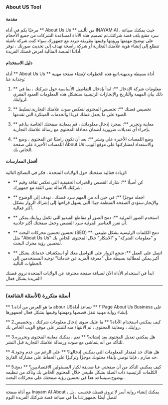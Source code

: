 ### About US Tool

#### مقدمة
مرحبًا بكم في أداة ** About Us Us ** من تأليف INAYAM AI ، حيث يمكنك صياغة سرد مقنع يلف قصة شركتك.تم تصميم هذه الأداة لمساعدة الشركات من جميع الأحجام على توضيح مهمتها ورؤيتها وقيمها بطريقة تتردد مع جمهورك.سواء كنت شركة ناشئة تتطلع إلى إنشاء هوية علامتك التجارية أو شركة راسخة تهدف إلى تحديث صورتك ، توفر أدائنا المنصة المثالية لعرض قصتك الفريدة.

#### دليل الاستخدام
أداة ** About Us Us ** أداة بسيطة وبديهية.اتبع هذه الخطوات لإنشاء صفحة مهنية وجذابة عنا:

1. ** معلومات شركة الإدخال **: ابدأ بإدخال التفاصيل الأساسية حول شركتك ، بما في ذلك بيان المهمة والتاريخ والإنجازات الرئيسية.ستشكل هذه المعلومات العمود الفقري لروايتك.

2. ** تخصيص قصتك **: تخصيص المحتوى لتعكس صوت علامتك التجارية.تسليط الضوء على ما يجعل عملك فريدًا والخدمات المبتكرة التي تقدمها.

3. ** معاينة وتحرير **: بمجرد إدخال معلوماتك ، قم بمعاينة صفحتك الخاصة بنا.قم بإجراء أي تعديلات ضرورية لضمان محاذاة المحتوى مع رسالة علامتك التجارية.

4. ** وضع اللمسات الأخيرة على ونشر **: بعد أن تكون راضيًا عن المحتوى ، وضع اللمسات الأخيرة على صفحة About Us والاستعداد لمشاركتها على موقع الويب الخاص بك.

#### أفضل الممارسات
لزيادة فعالية صفحتك حول الولايات المتحدة ، فكر في النصائح التالية:

- ** كن أصيلًا **: شارك القصص والخبرات الحقيقية التي تعكس ثقافة وقيم شركتك.الأصالة تبني الثقة مع جمهورك.

- ** اجعله موجزًا ​​**: في حين أنه من المهم سرد قصتك ، تهدف إلى الوضوح والإيجاز.ستؤدي الصفحة المنظمة جيدًا التي يسهل قراءتها إلى إشراك الزوار بشكل أكثر فعالية.

- ** استخدم الصور المرئية **: دمج الصور أو مقاطع الفيديو التي تكمل روايتك.يمكن أن تعزز العناصر المرئية سرد القصص وجعل صفحتك أكثر جاذبية.

- ** تحسين تحسين محركات البحث (SEO) **: دمج الكلمات الرئيسية بشكل طبيعي مثل "About Us Us" و "معلومات الشركة" و "الابتكار" خلال المحتوى الخاص بك لتحسين رؤية محرك البحث.

- ** اتصل على العمل **: شجع الزوار على التواصل معك أو استكشاف خدماتك بشكل أكبر.يمكن لمطالبة بسيطة مثل "معرفة المزيد عن خدماتنا" توجيه المستخدمين إلى الخطوات التالية.

ابدأ في استخدام الأداة الآن لصياغة صفحة محترفة عن الولايات المتحدة تروي قصتك الفريدة بشكل فعال!

---

### أسئلة متكررة (الأسئلة الشائعة)

** 1.ما هو الغرض من أداة abour US؟ **
تساعد أداة Page About Us Business على إنشاء رواية مهنية تنقل قصصها ومهمتها وقيمها بشكل فعال لجمهورها.

** 2.كيف يمكنني استخدام الأداة؟ **
ما عليك سوى إدخال معلومات شركتك ، وتخصيص روايتك ، ومعاينة المحتوى ، ثم الانتهاء منه للنشر على موقع الويب الخاص بك.

** 3.هل يمكنني تعديل المحتوى بعد إنشائه؟ **
نعم ، يمكنك معاينة المحتوى وتحريره للتأكد من أنه يتماشى مع صوت ورسالة علامتك التجارية قبل النشر.

** 4.هل هناك حد لمقدار المعلومات التي يمكنني إدخالها؟ **
على الرغم من عدم وجود حد صارم ، فإننا نوصي بإبقاء محتوىك موجزًا ​​وتركيزًا على الحفاظ على مشاركة القارئ.

** 5.كيف يمكنني التأكد من أن صفحتي عنا صديقة لكبار المسئولين الاقتصاديين؟ **
دمج الكلمات الرئيسية ذات الصلة بشكل طبيعي خلال المحتوى الخاص بك وتأكد من تنظيمه بوضوح.سيساعد هذا في تحسين رؤية صفحتك على محركات البحث.

---

مع أداة صفحة Inayam AI About ، يمكنك إنشاء رواية آسر لا تروي قصتك فحسب ، بل تتصل أيضًا بجمهورك.ابدأ في صياغة قصة شركتك الفريدة اليوم!